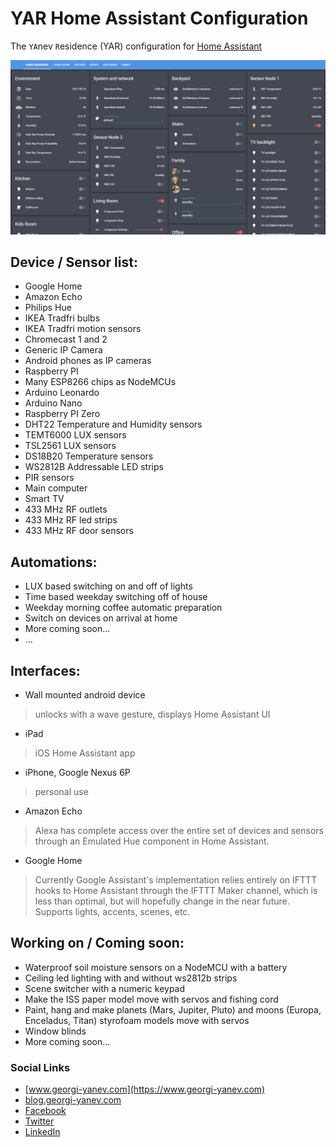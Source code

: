 # YAR Home Assistant Configuration

The `YA`nev `R`esidence (YAR) configuration for [Home Assistant](https://home-assistant.io/)

![YAR Home Assistant UI](yar-ha-screenshot.png)

## Device / Sensor list:

- Google Home
- Amazon Echo
- Philips Hue
- IKEA Tradfri bulbs
- IKEA Tradfri motion sensors
- Chromecast 1 and 2
- Generic IP Camera
- Android phones as IP cameras
- Raspberry PI
- Many ESP8266 chips as NodeMCUs
- Arduino Leonardo
- Arduino Nano
- Raspberry PI Zero
- DHT22 Temperature and Humidity sensors
- TEMT6000 LUX sensors
- TSL2561 LUX sensors
- DS18B20 Temperature sensors
- WS2812B Addressable LED strips
- PIR sensors
- Main computer
- Smart TV
- 433 MHz RF outlets
- 433 MHz RF led strips
- 433 MHz RF door sensors

## Automations:

- LUX based switching on and off of lights
- Time based weekday switching off of house
- Weekday morning coffee automatic preparation
- Switch on devices on arrival at home
- More coming soon...
- ...

## Interfaces:
- Wall mounted android device
> unlocks with a wave gesture, displays Home Assistant UI

- iPad
> iOS Home Assistant app

- iPhone, Google Nexus 6P
> personal use

- Amazon Echo
> Alexa has complete access over the entire set of devices and sensors through an Emulated Hue component in Home Assistant.

- Google Home
> Currently Google Assistant's implementation relies entirely on IFTTT hooks to Home Assistant through the IFTTT Maker channel, which is less than optimal, but will hopefully change in the near future. Supports lights, accents, scenes, etc.

## Working on / Coming soon:
- Waterproof soil moisture sensors on a NodeMCU with a battery
- Ceiling led lighting with and without ws2812b strips
- Scene switcher with a numeric keypad
- Make the ISS paper model move with servos and fishing cord
- Paint, hang and make planets (Mars, Jupiter, Pluto) and moons (Europa, Enceladus, Titan) styrofoam models move with servos
- Window blinds
- More coming soon...

### Social Links

- [www.georgi-yanev.com](https://www.georgi-yanev.com)
- [blog.georgi-yanev.com](https://blog.georgi-yanev.com)
- [Facebook](https://www.facebook.com/jumpalottahigh/)
- [Twitter](https://www.twitter.com/jumpalottahigh/)
- [LinkedIn](https://www.linkedin.com/in/yanevgeorgi/)
